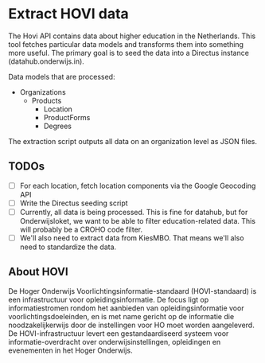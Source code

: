 # Extract HOVI data
The Hovi API contains data about higher education in the Netherlands. This tool fetches particular data models and transforms them into something more useful. The primary goal is to seed the data into a Directus instance (datahub.onderwijs.in).

Data models that are processed:
- Organizations
  - Products
    - Location
    - ProductForms
    - Degrees

The extraction script outputs all data on an organization level as JSON files.

## TODOs
- [ ] For each location, fetch location components via the Google Geocoding API
- [ ] Write the Directus seeding script
- [ ] Currently, all data is being processed. This is fine for datahub, but for Onderwijsloket, we want to be able to filter education-related data. This will probably be a CROHO code filter.
- [ ] We'll also need to extract data from KiesMBO. That means we'll also need to standardize the data.

## About HOVI
De Hoger Onderwijs Voorlichtingsinformatie-standaard (HOVI-standaard) is een infrastructuur voor opleidingsinformatie. De focus ligt op informatiestromen rondom het aanbieden van opleidingsinformatie voor voorlichtingsdoeleinden, en is met name gericht op de informatie die noodzakelijkerwijs door de instellingen voor HO moet worden aangeleverd. De HOVI-infrastructuur levert een gestandaardiseerd systeem voor informatie-overdracht over onderwijsinstellingen, opleidingen en evenementen in het Hoger Onderwijs.